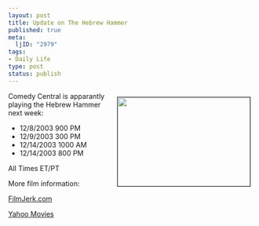```yaml
--- 
layout: post
title: Update on The Hebrew Hammer
published: true
meta: 
  ljID: "2979"
tags: 
- Daily Life
type: post
status: publish
---
```

<img align="right" src="http://us.i1.yimg.com/us.yimg.com/i/mo/pre_thehebrewhammer270.jpg" width="270" height="181" hspace="10" vspace="10" border="1">Comedy Central is apparantly playing the Hebrew Hammer next week:<ul><li>12/8/2003 900 PM<li>12/9/2003 300 PM<li>12/14/2003 1000 AM<li>12/14/2003 800 PM</ul>All Times ET/PT

More film information:

<a href="http://www.filmjerk.com/nuke/modules.php?name=News&file=article&sid=165">FilmJerk.com</a>

<a href="http://movies.yahoo.com/shop?d=hp&cf=prev&id=1808410864&intl=us">Yahoo Movies</a>
